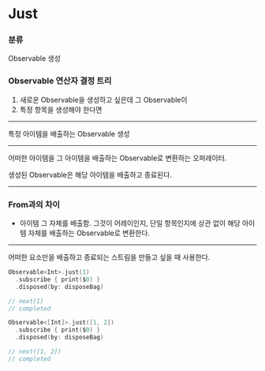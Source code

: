 # Just

### 분류

Observable 생성

### Observable 연산자 결정 트리

1. 새로운 Observable을 생성하고 싶은데 그 Observable이
2. 특정 항목을 생성해야 한다면

---

특정 아이템을 배출하는 Observable 생성

---

어떠한 아이템을 그 아이템을 배출하는 Observable로 변환하는 오퍼레이터.

생성된 Observable은 해당 아이템을 배출하고 종료된다.

---

### From과의 차이

- 아이템 그 자체를 배출함. 그것이 어레이인지, 단일 항목인지에 상관 없이 해당 아이템 자체를 배출하는 Observable로 변환한다.

---

어떠한 요소만을 배출하고 종료되는 스트림을 만들고 싶을 때 사용한다.

```swift
Observable<Int>.just(1)
  .subscribe { print($0) }
  .disposed(by: disposeBag)

// next(1)
// completed

Observable<[Int]>.just([1, 2])
  .subscribe { print($0) }
  .disposed(by: disposeBag)

// next([1, 2])
// completed
```

